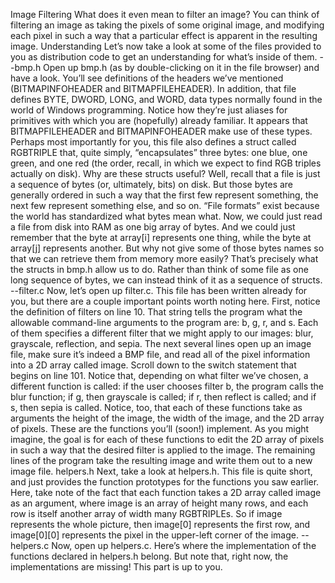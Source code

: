 Image Filtering What does it even mean to filter an image? You can think of filtering an image as taking the pixels of some original image, and modifying each pixel in such a way that a particular effect is apparent in the resulting image. Understanding Let’s now take a look at some of the files provided to you as distribution code to get an understanding for what’s inside of them. --bmp.h Open up bmp.h (as by double-clicking on it in the file browser) and have a look. You’ll see definitions of the headers we’ve mentioned (BITMAPINFOHEADER and BITMAPFILEHEADER). In addition, that file defines BYTE, DWORD, LONG, and WORD, data types normally found in the world of Windows programming. Notice how they’re just aliases for primitives with which you are (hopefully) already familiar. It appears that BITMAPFILEHEADER and BITMAPINFOHEADER make use of these types. Perhaps most importantly for you, this file also defines a struct called RGBTRIPLE that, quite simply, “encapsulates” three bytes: one blue, one green, and one red (the order, recall, in which we expect to find RGB triples actually on disk). Why are these structs useful? Well, recall that a file is just a sequence of bytes (or, ultimately, bits) on disk. But those bytes are generally ordered in such a way that the first few represent something, the next few represent something else, and so on. “File formats” exist because the world has standardized what bytes mean what. Now, we could just read a file from disk into RAM as one big array of bytes. And we could just remember that the byte at array[i] represents one thing, while the byte at array[j] represents another. But why not give some of those bytes names so that we can retrieve them from memory more easily? That’s precisely what the structs in bmp.h allow us to do. Rather than think of some file as one long sequence of bytes, we can instead think of it as a sequence of structs. --filter.c Now, let’s open up filter.c. This file has been written already for you, but there are a couple important points worth noting here. First, notice the definition of filters on line 10. That string tells the program what the allowable command-line arguments to the program are: b, g, r, and s. Each of them specifies a different filter that we might apply to our images: blur, grayscale, reflection, and sepia. The next several lines open up an image file, make sure it’s indeed a BMP file, and read all of the pixel information into a 2D array called image. Scroll down to the switch statement that begins on line 101. Notice that, depending on what filter we’ve chosen, a different function is called: if the user chooses filter b, the program calls the blur function; if g, then grayscale is called; if r, then reflect is called; and if s, then sepia is called. Notice, too, that each of these functions take as arguments the height of the image, the width of the image, and the 2D array of pixels. These are the functions you’ll (soon!) implement. As you might imagine, the goal is for each of these functions to edit the 2D array of pixels in such a way that the desired filter is applied to the image. The remaining lines of the program take the resulting image and write them out to a new image file. helpers.h Next, take a look at helpers.h. This file is quite short, and just provides the function prototypes for the functions you saw earlier. Here, take note of the fact that each function takes a 2D array called image as an argument, where image is an array of height many rows, and each row is itself another array of width many RGBTRIPLEs. So if image represents the whole picture, then image[0] represents the first row, and image[0][0] represents the pixel in the upper-left corner of the image. --helpers.c Now, open up helpers.c. Here’s where the implementation of the functions declared in helpers.h belong. But note that, right now, the implementations are missing! This part is up to you.

